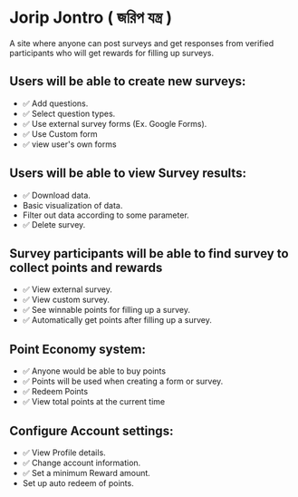 # Jorip Jontro ( জরিপ যন্ত্র )	
A site where anyone can post surveys and get responses from verified participants who will get rewards for filling up surveys.	

## Users will be able to create new surveys:
- ✅ Add questions.
- ✅ Select question types.
- ✅ Use external survey forms (Ex. Google Forms).
- ✅ Use Custom form
- ✅ view user's own forms
  
## Users will be able to view Survey results:
- ✅ Download data.
- Basic visualization of data.
- Filter out data according to some parameter.
- ✅ Delete survey.
  
## Survey participants will be able to find survey to collect points and rewards
- ✅ View external survey.
- ✅ View custom survey.
- ✅ See winnable points for filling up a survey.
- ✅ Automatically get points after filling up a survey.

  
## Point Economy system:
- ✅ Anyone would be able to buy points 
- ✅ Points will be used when creating a form or survey.
- ✅ Redeem Points
- ✅ View total points at the current time
  
## Configure Account settings:
- ✅ View Profile details.
- ✅ Change account information.
- ✅ Set a minimum Reward amount.
- Set up auto redeem of points.
